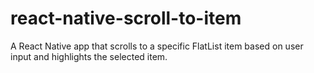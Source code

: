 # react-native-scroll-to-item
A React Native app that scrolls to a specific FlatList item based on user input and highlights the selected item.
